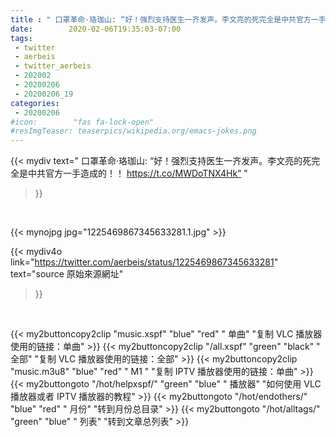 ```yaml
---
title : " 口罩革命·珞珈山: “好！强烈支持医生一齐发声。李文亮的死完全是中共官方一手造成的！！ https://t.co/MWDoTNX4Hk”  "
date:        2020-02-06T19:35:03-07:00
tags:
 - twitter
 - aerbeis
 - twitter_aerbeis
 - 202002
 - 20200206
 - 20200206_19
categories:
 - 20200206
#icon:        "fas fa-lock-open"
#resImgTeaser: teaserpics/wikipedia.org/emacs-jokes.png
---
```


{{< mydiv text=" 口罩革命·珞珈山: “好！强烈支持医生一齐发声。李文亮的死完全是中共官方一手造成的！！ https://t.co/MWDoTNX4Hk”  "
>}}
<br>


 {{< mynojpg jpg="1225469867345633281.1.jpg" >}}<br> 



{{< mydiv4o link="https://twitter.com/aerbeis/status/1225469867345633281"
text="source 原始來源網址"
>}}


<br>





{{< my2buttoncopy2clip "music.xspf"        "blue"   "red"    " 单曲"  "复制 VLC 播放器使用的链接：单曲" >}} {{< my2buttoncopy2clip "/all.xspf"         "green"  "black"  " 全部"  "复制 VLC 播放器使用的链接：全部" >}} {{< my2buttoncopy2clip "music.m3u8"        "blue"   "red"    " M1 "    "复制 IPTV 播放器使用的链接：单曲" >}} {{< my2buttongoto      "/hot/helpxspf/"    "green"  "blue"   " 播放器" "如何使用 VLC 播放器或者 IPTV 播放器的教程" >}} {{< my2buttongoto      "/hot/endothers/"   "blue"   "red"    " 月份"   "转到月份总目录" >}} {{< my2buttongoto      "/hot/alltags/"     "green"  "blue"   " 列表"   "转到文章总列表" >}} 
